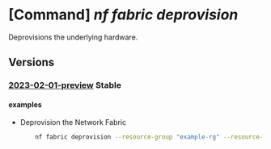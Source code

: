 # [Command] _nf fabric deprovision_

Deprovisions the underlying hardware.

## Versions

### [2023-02-01-preview](/Resources/mgmt-plane/L3N1YnNjcmlwdGlvbnMve30vcmVzb3VyY2Vncm91cHMve30vcHJvdmlkZXJzL21pY3Jvc29mdC5tYW5hZ2VkbmV0d29ya2ZhYnJpYy9uZXR3b3JrZmFicmljcy97fS9kZXByb3Zpc2lvbg==/2023-02-01-preview.xml) **Stable**

<!-- mgmt-plane /subscriptions/{}/resourcegroups/{}/providers/microsoft.managednetworkfabric/networkfabrics/{}/deprovision 2023-02-01-preview -->

#### examples

- Deprovision the Network Fabric
    ```bash
        nf fabric deprovision --resource-group "example-rg" --resource-name "example-fabric"
    ```
